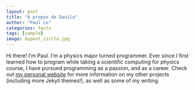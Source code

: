 ```yaml
---
layout: post
title: "À propos de Danilo"
author: "Paul Le"
categories: facts
tags: [sample]
image: dupont_circle.jpg
---
```


Hi there! I'm Paul. I’m a physics major turned programmer. Ever since I first learned how to program while taking a scientific computing for physics course, I have pursued programming as a passion, and as a career. Check out [my personal website](https://www.lenpaul.com/) for more information on my other projects (including more Jekyll themes!), as well as some of my writing.
